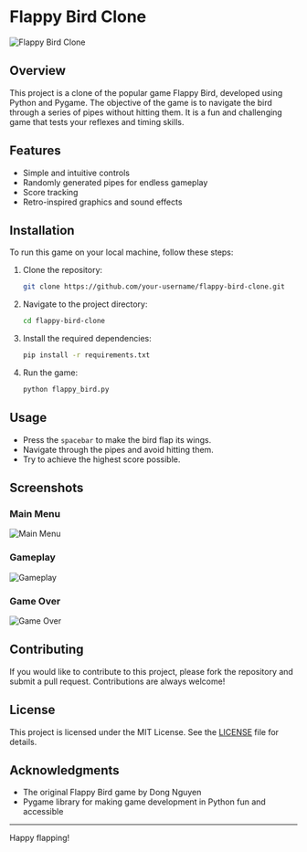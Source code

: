 # Flappy Bird Clone

![Flappy Bird Clone](images/gameplay.png)

## Overview

This project is a clone of the popular game Flappy Bird, developed using Python and Pygame. The objective of the game is to navigate the bird through a series of pipes without hitting them. It is a fun and challenging game that tests your reflexes and timing skills.

## Features

- Simple and intuitive controls
- Randomly generated pipes for endless gameplay
- Score tracking
- Retro-inspired graphics and sound effects

## Installation

To run this game on your local machine, follow these steps:

1. Clone the repository:
    ```bash
    git clone https://github.com/your-username/flappy-bird-clone.git
    ```
2. Navigate to the project directory:
    ```bash
    cd flappy-bird-clone
    ```
3. Install the required dependencies:
    ```bash
    pip install -r requirements.txt
    ```
4. Run the game:
    ```bash
    python flappy_bird.py
    ```

## Usage

- Press the `spacebar` to make the bird flap its wings.
- Navigate through the pipes and avoid hitting them.
- Try to achieve the highest score possible.

## Screenshots

### Main Menu
![Main Menu](images/main_menu.png)

### Gameplay
![Gameplay](images/gameplay.png)

### Game Over
![Game Over](images/game_over.png)

## Contributing

If you would like to contribute to this project, please fork the repository and submit a pull request. Contributions are always welcome!

## License

This project is licensed under the MIT License. See the [LICENSE](LICENSE) file for details.

## Acknowledgments

- The original Flappy Bird game by Dong Nguyen
- Pygame library for making game development in Python fun and accessible

---

Happy flapping!
